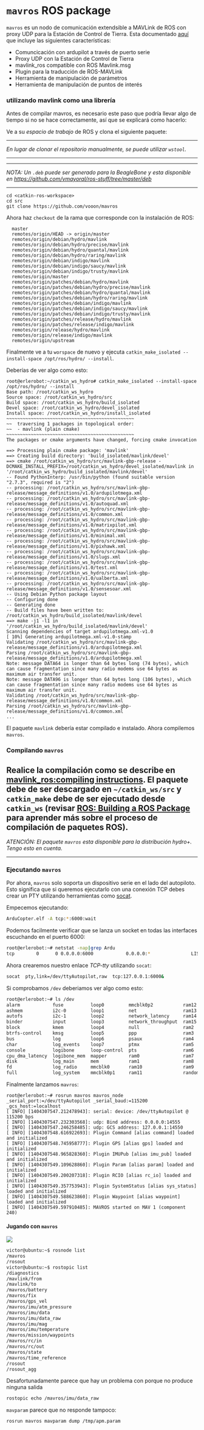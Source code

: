 # `mavros` ROS package


`mavros` es un nodo de comunicación extendsible a MAVLink de ROS con proxy UDP para la Estación de Control de Tierra. Esta documentado [aquí](http://wiki.ros.org/mavros) que incluye las siguientes características:

- Comuncicación con ardupilot a través de puerto serie
- Proxy UDP con la Estación de Control de Tierra
- mavlink_ros compatible con ROS Mavlink.msg
- Plugin para la traducción de ROS-MAVLink
- Herramienta de manipulación de parámetros
- Herramienta de manipulación de puntos de interés

### utilizando mavlink como una librería

Antes de compilar mavros, es necesario este paso que podría llevar algo de tiempo si no se hace correctamente, así que se explicará como hacerlo:

Ve a su *espacio de trabajo* de ROS y clona el siguiente paquete:

-----

*En lugar de clonar el repositorio manualmente, se puede utilizar `wstool`.*

-----

-----

*NOTA: Un `.deb` puede ser generado para la BeagleBone y esta disponible en https://github.com/vmayoral/ros-stuff/tree/master/deb*

-----

```
cd <catkin-ros-workspace>
cd src
git clone https://github.com/vooon/mavros
```
Ahora haz `checkout` de la rama que corresponde con la instalación de ROS:
```
  master
  remotes/origin/HEAD -> origin/master
  remotes/origin/debian/hydro/mavlink
  remotes/origin/debian/hydro/precise/mavlink
  remotes/origin/debian/hydro/quantal/mavlink
  remotes/origin/debian/hydro/raring/mavlink
  remotes/origin/debian/indigo/mavlink
  remotes/origin/debian/indigo/saucy/mavlink
  remotes/origin/debian/indigo/trusty/mavlink
  remotes/origin/master
  remotes/origin/patches/debian/hydro/mavlink
  remotes/origin/patches/debian/hydro/precise/mavlink
  remotes/origin/patches/debian/hydro/quantal/mavlink
  remotes/origin/patches/debian/hydro/raring/mavlink
  remotes/origin/patches/debian/indigo/mavlink
  remotes/origin/patches/debian/indigo/saucy/mavlink
  remotes/origin/patches/debian/indigo/trusty/mavlink
  remotes/origin/patches/release/hydro/mavlink
  remotes/origin/patches/release/indigo/mavlink
  remotes/origin/release/hydro/mavlink
  remotes/origin/release/indigo/mavlink
  remotes/origin/upstream

```

Finalmente ve a tu `worspace` de nuevo y ejecuta `catkin_make_isolated --install-space /opt/ros/hydro/ --install`.

Deberías de ver algo como esto:
```
root@erlerobot:~/catkin_ws_hydro# catkin_make_isolated --install-space /opt/ros/hydro/ --install
Base path: /root/catkin_ws_hydro
Source space: /root/catkin_ws_hydro/src
Build space: /root/catkin_ws_hydro/build_isolated
Devel space: /root/catkin_ws_hydro/devel_isolated
Install space: /root/catkin_ws_hydro/install_isolated
~~~~~~~~~~~~~~~~~~~~~~~~~~~~~~~~~~~~~~~~~~~~~~~
~~  traversing 1 packages in topological order:
~~  - mavlink (plain cmake)
~~~~~~~~~~~~~~~~~~~~~~~~~~~~~~~~~~~~~~~~~~~~~~~
The packages or cmake arguments have changed, forcing cmake invocation

==> Processing plain cmake package: 'mavlink'
==> Creating build directory: 'build_isolated/mavlink/devel'
==> cmake /root/catkin_ws_hydro/src/mavlink-gbp-release -DCMAKE_INSTALL_PREFIX=/root/catkin_ws_hydro/devel_isolated/mavlink in '/root/catkin_ws_hydro/build_isolated/mavlink/devel'
-- Found PythonInterp: /usr/bin/python (found suitable version "2.7.3", required is "2")
-- processing: /root/catkin_ws_hydro/src/mavlink-gbp-release/message_definitions/v1.0/ardupilotmega.xml
-- processing: /root/catkin_ws_hydro/src/mavlink-gbp-release/message_definitions/v1.0/autoquad.xml
-- processing: /root/catkin_ws_hydro/src/mavlink-gbp-release/message_definitions/v1.0/common.xml
-- processing: /root/catkin_ws_hydro/src/mavlink-gbp-release/message_definitions/v1.0/matrixpilot.xml
-- processing: /root/catkin_ws_hydro/src/mavlink-gbp-release/message_definitions/v1.0/minimal.xml
-- processing: /root/catkin_ws_hydro/src/mavlink-gbp-release/message_definitions/v1.0/pixhawk.xml
-- processing: /root/catkin_ws_hydro/src/mavlink-gbp-release/message_definitions/v1.0/slugs.xml
-- processing: /root/catkin_ws_hydro/src/mavlink-gbp-release/message_definitions/v1.0/test.xml
-- processing: /root/catkin_ws_hydro/src/mavlink-gbp-release/message_definitions/v1.0/ualberta.xml
-- processing: /root/catkin_ws_hydro/src/mavlink-gbp-release/message_definitions/v1.0/sensesoar.xml
-- Using Debian Python package layout
-- Configuring done
-- Generating done
-- Build files have been written to: /root/catkin_ws_hydro/build_isolated/mavlink/devel
==> make -j1 -l1 in '/root/catkin_ws_hydro/build_isolated/mavlink/devel'
Scanning dependencies of target ardupilotmega.xml-v1.0
[ 10%] Generating ardupilotmega.xml-v1.0-stamp
Validating /root/catkin_ws_hydro/src/mavlink-gbp-release/message_definitions/v1.0/ardupilotmega.xml
Parsing /root/catkin_ws_hydro/src/mavlink-gbp-release/message_definitions/v1.0/ardupilotmega.xml
Note: message DATA64 is longer than 64 bytes long (74 bytes), which can cause fragmentation since many radio modems use 64 bytes as maximum air transfer unit.
Note: message DATA96 is longer than 64 bytes long (106 bytes), which can cause fragmentation since many radio modems use 64 bytes as maximum air transfer unit.
Validating /root/catkin_ws_hydro/src/mavlink-gbp-release/message_definitions/v1.0/common.xml
Parsing /root/catkin_ws_hydro/src/mavlink-gbp-release/message_definitions/v1.0/common.xml
...
```

El paquete `mavlink` debería estar compilado e instalado. Ahora compilemos `mavros`.

### Compilando `mavros`

Realice la compilación como se describe en [mavlink_ros:compiling instructions](mavlink_ros.md). El paquete debe de ser descargado en `~/catkin_ws/src` y `catkin_make` debe de ser ejecutado desde `catkin_ws` (revisar [ROS: Building a ROS Package](../../ros/tutorials/building_a_ros_package.md) para aprender más sobre el proceso de compilación de paquetes ROS).
----

*ATENCIÓN: El paquete `mavros` esta disponible para la distribución hydro+. Tengo esto en cuenta.*

----



### Ejecutando `mavros`

Por ahora, `mavros` solo soporta un dispositivo serie en el lado del autopiloto. Esto significa que si queremos ejecutarlo con una conexión TCP debes crear un PTY utilizando herramientas como [socat](http://www.dest-unreach.org/socat/).

Empecemos ejecutando:
``` bash
ArduCopter.elf -A tcp:*:6000:wait
```
Podemos facilmente verificar que se lanza un socket en todas las interfaces escuchando en el puerto 6000:
``` bash
root@erlerobot:~# netstat -nap|grep Ardu
tcp        0      0 0.0.0.0:6000            0.0.0.0:*               LISTEN      24632/ArduCopter.elf
```
Ahora crearemos nuestro enlace *TCP-tty* utilizando `socat`:
``` bash
socat  pty,link=/dev/ttyAutopilot,raw  tcp:127.0.0.1:6000&
```
Si comprobamos `/dev` deberiamos ver algo como esto:
```bash
root@erlerobot:~# ls /dev
alarm            fuse          loop0         mmcblk0p2           ram12   rfkill     tty11  tty23  tty35  tty47  tty59         ttyS0     vcs3   vport0p0
ashmem           i2c-0         loop1         net                 ram13   rtc0       tty12  tty24  tty36  tty48  tty6          ttyS1     vcs4   watchdog
autofs           i2c-1         loop2         network_latency     ram14   shm        tty13  tty25  tty37  tty49  tty60         ttyS2     vcs5   watchdog0
binder           input         loop3         network_throughput  ram15   snd        tty14  tty26  tty38  tty5   tty61         ttyS3     vcs6   zero
block            kmem          loop4         null                ram2    spidev1.0  tty15  tty27  tty39  tty50  tty62         ubi_ctrl  vcs7
btrfs-control    kmsg          loop5         ppp                 ram3    spidev2.0  tty16  tty28  tty4   tty51  tty63         uinput    vcsa
bus              log           loop6         psaux               ram4    stderr     tty17  tty29  tty40  tty52  tty7          urandom   vcsa1
char             log_events    loop7         ptmx                ram5    stdin      tty18  tty3   tty41  tty53  tty8          usbmon0   vcsa2
console          logibone      loop-control  pts                 ram6    stdout     tty19  tty30  tty42  tty54  tty9          usbmon1   vcsa3
cpu_dma_latency  logibone_mem  mapper        ram0                ram7    tty        tty2   tty31  tty43  tty55  ttyAutopilot  usbmon2   vcsa4
disk             log_main      mem           ram1                ram8    tty0       tty20  tty32  tty44  tty56  ttyO0         vcs       vcsa5
fd               log_radio     mmcblk0       ram10               ram9    tty1       tty21  tty33  tty45  tty57  ttyO4         vcs1      vcsa6
full             log_system    mmcblk0p1     ram11               random  tty10      tty22  tty34  tty46  tty58  ttyO5         vcs2      vcsa7

```

Finalmente lanzamos `mavros`:
```
root@erlerobot:~# rosrun mavros mavros_node _serial_port:=/dev/ttyAutopilot _serial_baud:=115200 _gcs_host:=localhost
[ INFO] [1404307547.212478943]: serial: device: /dev/ttyAutopilot @ 115200 bps
[ INFO] [1404307547.232303568]: udp: Bind address: 0.0.0.0:14555
[ INFO] [1404307547.246258485]: udp: GCS address: 127.0.0.1:14550
[ INFO] [1404307548.616922693]: Plugin Command [alias command] loaded and initialized
[ INFO] [1404307548.745958777]: Plugin GPS [alias gps] loaded and initialized
[ INFO] [1404307548.965828360]: Plugin IMUPub [alias imu_pub] loaded and initialized
[ INFO] [1404307549.109628860]: Plugin Param [alias param] loaded and initialized
[ INFO] [1404307549.200207318]: Plugin RCIO [alias rc_io] loaded and initialized
[ INFO] [1404307549.357753943]: Plugin SystemStatus [alias sys_status] loaded and initialized
[ INFO] [1404307549.588623860]: Plugin Waypoint [alias waypoint] loaded and initialized
[ INFO] [1404307549.597910485]: MAVROS started on MAV 1 (component 240)

```

#### Jugando con `mavros`

![](../../../en/img/mavlinkROS/mavros_graph.png)

```bash
victor@ubuntu:~$ rosnode list
/mavros
/rosout
victor@ubuntu:~$ rostopic list
/diagnostics
/mavlink/from
/mavlink/to
/mavros/battery
/mavros/fix
/mavros/gps_vel
/mavros/imu/atm_pressure
/mavros/imu/data
/mavros/imu/data_raw
/mavros/imu/mag
/mavros/imu/temperature
/mavros/mission/waypoints
/mavros/rc/in
/mavros/rc/out
/mavros/state
/mavros/time_reference
/rosout
/rosout_agg

```
Desafortunadamente parece que hay un problema con porque no produce ninguna salida
```bash
rostopic echo /mavros/imu/data_raw

```
`mavparam` parece que no responde tampoco:
```
rosrun mavros mavparam dump /tmp/apm.param

```
